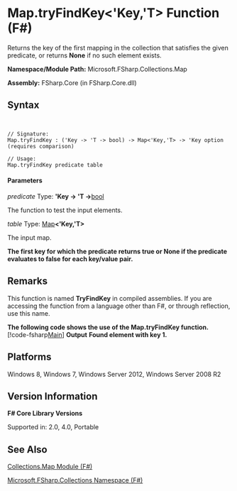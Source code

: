# Map.tryFindKey<'Key,'T> Function (F#)

Returns the key of the first mapping in the collection that satisfies the given predicate, or returns **None** if no such element exists.

**Namespace/Module Path:** Microsoft.FSharp.Collections.Map

**Assembly:** FSharp.Core (in FSharp.Core.dll)


## Syntax


```


// Signature:
Map.tryFindKey : ('Key -> 'T -> bool) -> Map<'Key,'T> -> 'Key option (requires comparison)

// Usage:
Map.tryFindKey predicate table

```



#### Parameters
*predicate*
Type: **'Key -&gt; 'T -&gt;**[bool](http://msdn.microsoft.com/en-us/library/89c0cf9c-49ce-4207-a3be-555851a67dd5)


The function to test the input elements.


*table*
Type: [Map](http://msdn.microsoft.com/en-us/library/975316ea-55e3-4987-9994-90897ad45664)**&lt;'Key,'T&gt;**


The input map.



**The first key for which the predicate returns true or None if the predicate evaluates to false for each key/value pair.**
## Remarks
This function is named **TryFindKey** in compiled assemblies. If you are accessing the function from a language other than F#, or through reflection, use this name.

**The following code shows the use of the Map.tryFindKey function.**
[!code-fsharp[Main](snippets/fsmaps/snippet17.fs)]
**Output**
**Found element with key 1.**
## Platforms
Windows 8, Windows 7, Windows Server 2012, Windows Server 2008 R2


## Version Information
**F# Core Library Versions**

Supported in: 2.0, 4.0, Portable




## See Also
[Collections.Map Module &#40;F&#35;&#41;](Collections.Map-Module-%28FSharp%29.md)

[Microsoft.FSharp.Collections Namespace &#40;F&#35;&#41;](Microsoft.FSharp.Collections-Namespace-%28FSharp%29.md)

